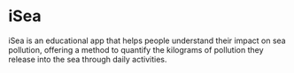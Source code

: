 # iSea
iSea is an educational app that helps people understand their impact on sea pollution, offering a method to quantify the kilograms of pollution they release into the sea through daily activities.
